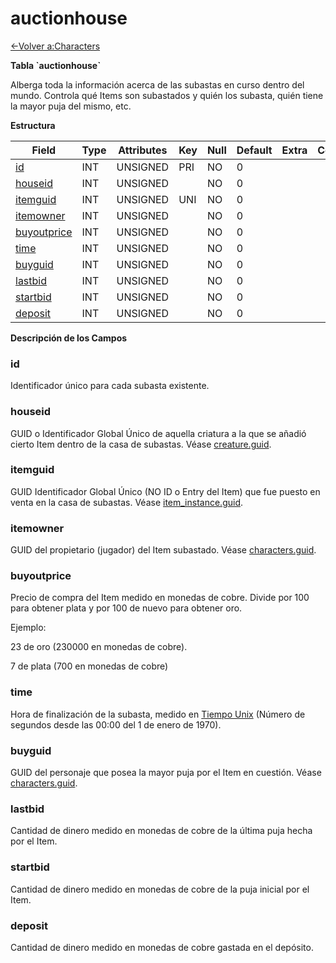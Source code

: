 # auctionhouse

[<-Volver a:Characters](database-characters.md)

**Tabla \`auctionhouse\`**

Alberga toda la información acerca de las subastas en curso dentro del mundo. Controla qué Items son subastados y quién los subasta, quién tiene la mayor puja del mismo, etc.

**Estructura**

| Field               | Type | Attributes | Key | Null | Default | Extra | Comment |
| ------------------- | ---- | ---------- | --- | ---- | ------- | ----- | ------- |
| [id][1]             | INT  | UNSIGNED   | PRI | NO   | 0       |       |         |
| [houseid][2]        | INT  | UNSIGNED   |     | NO   | 0       |       |         |
| [itemguid][3]       | INT  | UNSIGNED   | UNI | NO   | 0       |       |         |
| [itemowner][4]      | INT  | UNSIGNED   |     | NO   | 0       |       |         |
| [buyoutprice][5]    | INT  | UNSIGNED   |     | NO   | 0       |       |         |
| [time][6]           | INT  | UNSIGNED   |     | NO   | 0       |       |         |
| [buyguid][7]        | INT  | UNSIGNED   |     | NO   | 0       |       |         |
| [lastbid][8]        | INT  | UNSIGNED   |     | NO   | 0       |       |         |
| [startbid][9]       | INT  | UNSIGNED   |     | NO   | 0       |       |         |
| [deposit][10]       | INT  | UNSIGNED   |     | NO   | 0       |       |         |

[1]: #id
[2]: #houseid
[3]: #itemguid
[4]: #itemowner
[5]: #buyoutprice
[6]: #time
[7]: #buyguid
[8]: #lastbid
[9]: #startbid
[10]: #deposit

**Descripción de los Campos**

### id

Identificador único para cada subasta existente.

### houseid

GUID o Identificador Global Único de aquella criatura a la que se añadió cierto Item dentro de la casa de subastas. Véase [creature.guid](creature#guid).

### itemguid

GUID Identificador Global Único (NO ID o Entry del Item) que fue puesto en venta en la casa de subastas. Véase [item\_instance.guid](item_instance#guid).

### itemowner

GUID del propietario (jugador) del Item subastado. Véase [characters.guid](characters#guid).

### buyoutprice

Precio de compra del Item medido en monedas de cobre. Divide por 100 para obtener plata y por 100 de nuevo para obtener oro.

Ejemplo:

23 de oro (230000 en monedas de cobre).

7 de plata (700 en monedas de cobre)

### time

Hora de finalización de la subasta, medido en [Tiempo Unix](https://es.wikipedia.org/wiki/Tiempo_Unix) (Número de segundos desde las 00:00 del 1 de enero de 1970).

### buyguid

GUID del personaje que posea la mayor puja por el Item en cuestión. Véase [characters.guid](characters#guid).

### lastbid

Cantidad de dinero medido en monedas de cobre de la última puja hecha por el Item.

### startbid

Cantidad de dinero medido en monedas de cobre de la puja inicial por el Item.

### deposit

Cantidad de dinero medido en monedas de cobre gastada en el depósito.
